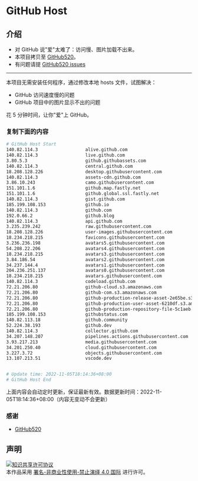 # GitHub Host
## 介绍
- 对 GitHub 说"爱"太难了：访问慢、图片加载不出来。
- 本项目拷贝至 [GitHub520](https://github.com/521xueweihan/GitHub520)。
- 有问题请提 [GitHub520 issues](https://github.com/521xueweihan/GitHub520/issues/new)

---

本项目无需安装任何程序，通过修改本地 hosts 文件，试图解决：
- GitHub 访问速度慢的问题
- GitHub 项目中的图片显示不出的问题

花 5 分钟时间，让你"爱"上 GitHub。

### 复制下面的内容
```bash
# GitHub Host Start
140.82.114.3                  alive.github.com
140.82.114.3                  live.github.com
3.80.5.3                      github.githubassets.com
140.82.114.3                  central.github.com
18.208.128.226                desktop.githubusercontent.com
140.82.114.3                  assets-cdn.github.com
3.86.10.243                   camo.githubusercontent.com
151.101.1.6                   github.map.fastly.net
151.101.1.6                   github.global.ssl.fastly.net
140.82.114.3                  gist.github.com
185.199.108.153               github.io
140.82.114.3                  github.com
192.0.66.2                    github.blog
140.82.114.3                  api.github.com
3.235.239.242                 raw.githubusercontent.com
18.208.128.226                user-images.githubusercontent.com
18.234.218.215                favicons.githubusercontent.com
3.236.236.198                 avatars5.githubusercontent.com
54.208.22.206                 avatars4.githubusercontent.com
18.234.218.215                avatars3.githubusercontent.com
3.84.186.54                   avatars2.githubusercontent.com
34.237.144.4                  avatars1.githubusercontent.com
204.236.251.137               avatars0.githubusercontent.com
18.234.218.215                avatars.githubusercontent.com
140.82.114.3                  codeload.github.com
72.21.206.80                  github-cloud.s3.amazonaws.com
72.21.206.80                  github-com.s3.amazonaws.com
72.21.206.80                  github-production-release-asset-2e65be.s3.amazonaws.com
72.21.206.80                  github-production-user-asset-6210df.s3.amazonaws.com
72.21.206.80                  github-production-repository-file-5c1aeb.s3.amazonaws.com
185.199.108.153               githubstatus.com
140.82.113.18                 github.community
52.224.38.193                 github.dev
140.82.114.3                  collector.github.com
34.207.148.207                pipelines.actions.githubusercontent.com
3.93.217.213                  media.githubusercontent.com
34.201.250.40                 cloud.githubusercontent.com
3.227.3.72                    objects.githubusercontent.com
13.107.213.51                 vscode.dev


# Update time: 2022-11-05T18:14:36+08:00
# GitHub Host End

```
上面内容会自动定时更新，保证最新有效。数据更新时间：2022-11-05T18:14:36+08:00（内容无变动不会更新）

### 感谢

- [GitHub520](https://github.com/521xueweihan/GitHub520)

## 声明
<a rel="license" href="https://creativecommons.org/licenses/by-nc-nd/4.0/deed.zh"><img alt="知识共享许可协议" style="border-width: 0" src="https://licensebuttons.net/l/by-nc-nd/4.0/88x31.png"></a><br>本作品采用 <a rel="license" href="https://creativecommons.org/licenses/by-nc-nd/4.0/deed.zh">署名-非商业性使用-禁止演绎 4.0 国际</a> 进行许可。